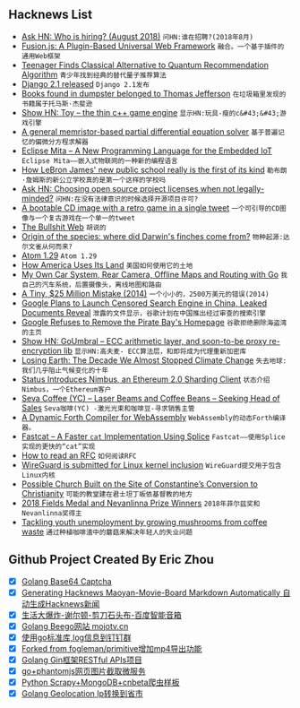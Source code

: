 ## Hacknews List


- [Ask HN: Who is hiring? (August 2018)](item?id=17663077)  `问HN:谁在招聘?(2018年8月)`
- [Fusion.js: A Plugin-Based Universal Web Framework](https://eng.uber.com/fusionjs)  `融合。一个基于插件的通用Web框架`
- [Teenager Finds Classical Alternative to Quantum Recommendation Algorithm](https://www.quantamagazine.org/teenager-finds-classical-alternative-to-quantum-recommendation-algorithm-20180731/)  `青少年找到经典的替代量子推荐算法`
- [Django 2.1 released](https://www.djangoproject.com/weblog/2018/aug/01/django-21-released/)  `Django 2.1发布`
- [Books found in dumpster belonged to Thomas Jefferson](https://www.msn.com/en-us/news/good-news/he-found-15-books-in-a-sierra-dumpster-then-he-found-out-they-belonged-to-thomas-jefferson/ar-BBLd9cM)  `在垃圾箱里发现的书籍属于托马斯·杰斐逊`
- [Show HN: Toy – the thin c&#43;&#43; game engine](http://hugoam.github.io/toy-io)  `显示HN:玩具-瘦的c&#43;&#43;游戏引擎`
- [A general memristor-based partial differential equation solver](http://www.nature.com/articles/s41928-018-0100-6)  `基于普遍记忆的偏微分方程求解器`
- [Eclipse Mita – A New Programming Language for the Embedded IoT](http://www.eclipse.org/mita/)  `Eclipse Mita——嵌入式物联网的一种新的编程语言`
- [How LeBron James&#39; new public school really is the first of its kind](https://www.sbnation.com/platform/amp/2018/7/31/17634370/lebron-james-school-akron-i-promise-different)  `勒布朗·詹姆斯的新公立学校真的是第一个这样的学校吗`
- [Ask HN: Choosing open source project licenses when not legally-minded?](item?id=17663970)  `问HN:在没有法律意识的时候选择开源项目许可?`
- [A bootable CD image with a retro game in a single tweet](https://www.quaxio.com/bootable_cd_retro_game_tweet/)  `一个可引导的CD图像与一个复古游戏在一个单一的tweet`
- [The Bullshit Web](https://pxlnv.com/blog/bullshit-web/)  `胡说的`
- [Origin of the species: where did Darwin&#39;s finches come from?](https://www.theguardian.com/science/2018/jul/30/origin-of-the-species-where-did-darwins-finches-come-from)  `物种起源:达尔文雀从何而来?`
- [Atom 1.29](http://blog.atom.io/2018/07/31/atom-1-29.html)  `Atom 1.29`
- [How America Uses Its Land](https://www.bloomberg.com/graphics/2018-us-land-use/)  `美国如何使用它的土地`
- [My Own Car System, Rear Camera, Offline Maps and Routing with Go](https://blog.nobugware.com/post/2018/my_own_car_system_raspberry_pi_offline_mapping_map_matching_places_part2/)  `我自己的汽车系统，后置摄像头，离线地图和路由`
- [A Tiny, $25 Million Mistake (2014)](https://www.npr.org/sections/money/2014/09/16/348975479/a-tiny-25-million-mistake)  `一个小小的，2500万美元的错误(2014)`
- [Google Plans to Launch Censored Search Engine in China, Leaked Documents Reveal](https://theintercept.com/2018/08/01/google-china-search-engine-censorship/)  `泄露的文件显示，谷歌计划在中国推出经过审查的搜索引擎`
- [Google Refuses to Remove the Pirate Bay&#39;s Homepage](https://torrentfreak.com/google-categorically-refuses-to-remove-the-pirate-bays-homepage-180729/)  `谷歌拒绝删除海盗湾的主页`
- [Show HN: GoUmbral – ECC arithmetic layer, and soon-to-be proxy re-encryption lib](https://github.com/nucypher/goUmbral)  `显示HN:高夫麦- ECC算法层，和即将成为代理重新加密库`
- [Losing Earth: The Decade We Almost Stopped Climate Change](https://www.nytimes.com/interactive/2018/08/01/magazine/climate-change-losing-earth.html)  `失去地球:我们几乎阻止气候变化的十年`
- [Status Introduces Nimbus, an Ethereum 2.0 Sharding Client](https://our.status.im/introducing-nimbus-an/)  `状态介绍Nimbus，一个Ethereum客户`
- [Seva Coffee (YC) – Laser Beams and Coffee Beans – Seeking Head of Sales](item?id=17664039)  `Seva咖啡(YC) -激光光束和咖啡豆-寻求销售主管`
- [A Dynamic Forth Compiler for WebAssembly](https://el-tramo.be/blog/waforth/)  `WebAssembly的动态Forth编译器。`
- [Fastcat – A Faster `cat` Implementation Using Splice](https://matthias-endler.de/2018/fastcat/)  `Fastcat——使用Splice实现的更快的“cat”实现`
- [How to read an RFC](https://www.mnot.net/blog/2018/07/31/read_rfc)  `如何阅读RFC`
- [WireGuard is submitted for Linux kernel inclusion](https://marc.info/?l=linux-netdev&amp;m=153306429108040&amp;w=2)  `WireGuard提交用于包含Linux内核`
- [Possible Church Built on the Site of Constantine’s Conversion to Christianity](https://hyperallergic.com/453107/archaeologists-may-have-discovered-a-church-built-on-the-site-of-constantine-the-greats-conversion-to-christianity/)  `可能的教堂建在君士坦丁皈依基督教的地方`
- [2018 Fields Medal and Nevanlinna Prize Winners](https://www.quantamagazine.org/tag/2018-fields-medal-and-nevanlinna-prize-winners/)  `2018年菲尔兹奖和Nevanlinna奖得主`
- [Tackling youth unemployment by growing mushrooms from coffee waste](https://www.independent.co.uk/news/business/indyventure/urban-mushrooms-social-enterprise-newcastle-coffee-grounds-youth-unemployment-a8457021.html)  `通过种植咖啡渣中的蘑菇来解决年轻人的失业问题`

## Github Project Created By Eric Zhou

- [x] [Golang Base64 Captcha](https://github.com/mojocn/base64Captcha)
- [x] [Generating Hacknews Maoyan-Movie-Board Markdown Automatically 自动生成Hacknews新闻](https://github.com/dejavuzhou/md-genie)
- [x] [生活大爆炸-谢尔顿-剪刀石头布-百度智能音箱](https://github.com/mojocn/dueros-bang-game)
- [x] [Golang Beego网站 mojotv.cn](https://github.com/mojocn/www.mojotv.cn)
- [x] [使用go标准库,log信息到钉钉群](https://github.com/mojocn/dooger)
- [x] [Forked from fogleman/primitive增加mp4导出功能](https://github.com/mojocn/primitive)
- [x] [Golang Gin框架RESTful APIs项目](https://github.com/JJJJJJJerk/ezier-golang-web-api-framework)
- [x] [go+phantomjs网页图片截取微服务](https://github.com/mojocn/screen_shot)
- [x] [Python Scrapy+MongoDB+cnbeta爬虫样板](https://github.com/mojocn/scrapy_mongodb_boilerplate_cnbeta)
- [x] [Golang Geolocation Ip转换到省市](https://github.com/mojocn/ip2location)